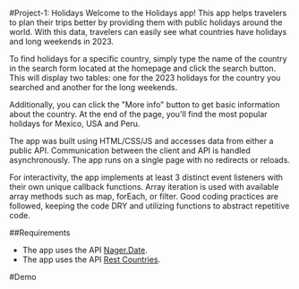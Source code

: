 #Project-1: Holidays
Welcome to the Holidays app! This app helps travelers to plan their trips better by providing them with public holidays around the world. With this data, travelers can easily see what countries have holidays and long weekends in 2023.

To find holidays for a specific country, simply type the name of the country in the search form located at the homepage and click the search button. This will display two tables: one for the 2023 holidays for the country you searched and another for the long weekends.

Additionally, you can click the "More info" button to get basic information about the country. At the end of the page, you'll find the most popular holidays for Mexico, USA and Peru.

The app was built using HTML/CSS/JS and accesses data from either a public API. Communication between the client and API is handled asynchronously. The app runs on a single page with no redirects or reloads.

For interactivity, the app implements at least 3 distinct event listeners with their own unique callback functions. Array iteration is used with available array methods such as map, forEach, or filter. Good coding practices are followed, keeping the code DRY and utilizing functions to abstract repetitive code.

##Requirements
* The app uses the API [Nager.Date](https://date.nager.at/). 
* The app uses the API [Rest Countries](https://restcountries.com/). 


#Demo

